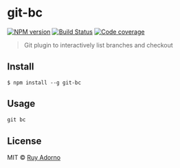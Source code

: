 # git-bc

[![NPM version][npm-image]][npm-url] [![Build Status][travis-image]][travis-url] [![Code coverage][coveralls-image]][coveralls-url]

> Git plugin to interactively list branches and checkout


## Install

```
$ npm install --g git-bc
```


## Usage

```js
git bc
```


## License

MIT © [Ruy Adorno](http://ruyadorno.com)

[npm-url]: https://npmjs.org/package/git-bc
[npm-image]: https://badge.fury.io/js/git-bc.svg
[travis-url]: https://travis-ci.org/ruyadorno/git-bc
[travis-image]: https://travis-ci.org/ruyadorno/git-bc.svg?branch=master
[coveralls-url]: https://coveralls.io/r/ruyadorno/git-bc
[coveralls-image]: https://img.shields.io/coveralls/ruyadorno/git-bc/master.svg

